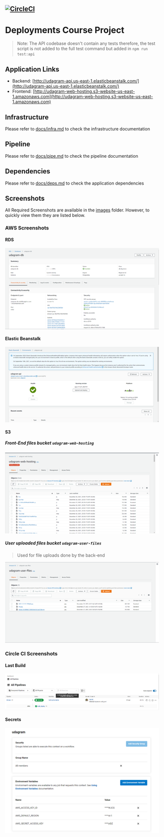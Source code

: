 [![CircleCI](https://circleci.com/gh/atwamahmoud/devops/tree/master.svg?style=shield)](https://circleci.com/gh/atwamahmoud/devops/tree/master)
---

# Deployments Course Project

> Note: The API codebase doesn't contain any tests therefore, the test script is not added to the full test command but added in `npm run test:api`  


## Application Links

- Backend: [http://udagram-api.us-east-1.elasticbeanstalk.com/](http://udagram-api.us-east-1.elasticbeanstalk.com/)
- Frontend: [http://udagram-web-hosting.s3-website-us-east-1.amazonaws.com](http://udagram-web-hosting.s3-website-us-east-1.amazonaws.com)

## Infrastructure

Please refer to [docs/infra.md](./docs/infra.md) to check the infrastructure documentation

## Pipeline

Please refer to [docs/pipe.md](./docs/pipe.md) to check the pipeline documentation

## Dependencies

Please refer to [docs/deps.md](./docs/deps.md) to check the application dependencies


## Screenshots

All Required Screenshots are available in the [images](https://github.com/atwamahmoud/devops/tree/master/images) folder. However, to quickly view them they are listed below.

### AWS Screenshots

#### RDS

![](./images/rds.png)

#### Elastic Beanstalk

![](./images/ebs.png)

#### S3

##### Front-End files bucket `udagram-web-hosting`

![](./images/web-udagram.png)

##### User uploaded files bucket `udagram-user-files`

> Used for file uploads done by the back-end

![](./images/user-data.png)

### Circle CI Screenshots

#### Last Build

![](./images/last-build.png)

#### Secrets

![](./images/secrets.png)
